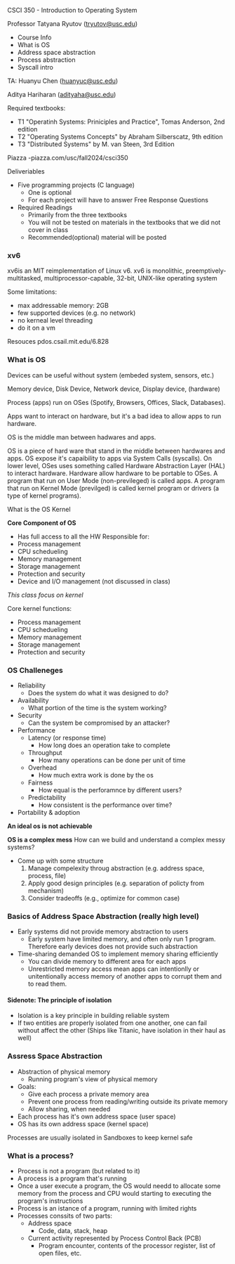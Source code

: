 CSCI 350 - Introduction to Operating System

Professor Tatyana Ryutov (tryutov@usc.edu)

- Course Info
- What is OS
- Address space abstraction
- Process abstraction
- Syscall intro 

TA: Huanyu Chen (huanyuc@usc.edu)

Aditya Hariharan (adityaha@usc.edu)

Required textbooks:
- T1 "Operatinh Systems: Priniciples and Practice", Tomas Anderson, 2nd edition
- T2 "Operating Systems Concepts" by Abraham Silberscatz, 9th edition
- T3 "Distributed Systems" by M. van Steen, 3rd Edition

Piazza
-piazza.com/usc/fall2024/csci350

Deliveriables
- Five programming projects (C language)
    - One is optional
    - For each project will have to answer Free Response Questions
- Required Readings
    - Primarily from the three textbooks
    - You will not be tested on materials in the textbooks that we did not cover in class
    - Recommended(optional) material will be posted

### xv6

xv6is an MIT reimplementation of Linux v6. xv6 is monolithic, preemptively-multitasked, multiprocessor-capable, 32-bit, UNIX-like operating system

Some limitations:
- max addressable memory: 2GB
- few supported devices (e.g. no network)
- no kerneal level threading 
- do it on a vm

Resouces
pdos.csail.mit.edu/6.828

### What is OS

Devices can be useful without system (embeded system, sensors, etc.)

Memory device, Disk Device, Network device, Display device, (hardware)

Process (apps) run on OSes (Spotify, Browsers, Offices, Slack, Databases).

Apps want to interact on hardware, but it's a bad idea to allow apps to run hardware.

OS is the middle man between hadwares and apps. 

OS is a piece of hard ware that stand in the middle between hardwares and apps. OS expose it's capaibility to apps via System Calls (syscalls). On lower level, OSes uses something called Hardware Abstraction Layer (HAL) to interact hardware. Hardware allow hardware to be portable to OSes. A program that run on User Mode (non-previleged) is called apps. A program that run on Kernel Mode (previlged) is called kernel program or drivers (a type of kernel programs).


What is the OS Kernel

**Core Component of OS**
- Has full access to all the HW
Responsible for:
- Process management
- CPU schedueling
- Memory management
- Storage management
- Protection and security
- Device and I/O management (not discussed in class)

*This class focus on kernel*

Core kernel functions:
- Process management
- CPU schedueling
- Memory management
- Storage management
- Protection and security

### OS Challeneges
- Reliability
    - Does the system do what it was designed to do?
- Availability 
    - What portion of the time is the system working?
- Security
    - Can the system be compromised by an attacker?
- Performance
    - Latency (or response time)
        - How long does an operation take to complete
    - Throughput
        - How many operations can be done per unit of time
    - Overhead
        - How much extra work is done by the os
    - Fairness
        - How equal is the perforamnce by different users?
    - Predictability
        - How consistent is the performance over time?
- Portability & adoption

**An ideal os is not achievable**

**OS is a complex mess**
How can we build and understand a complex messy systems?
- Come up with some structure
    1. Manage compelexity throug abstraction (e.g. address space, process, file)
    2. Apply good design principles (e.g. separation of policty from mechanism)
    3. Consider tradeoffs (e.g., optimize for common case)

### Basics of Address Space Abstraction (really high level)
- Early systems did not provide memory abstraction to users
    - Early system have limited memory, and often only run 1 program. Therefore early devices does not provide such abstraction
- Time-sharing demanded OS to implement memory sharing efficiently
    - You can divide memory to different area for each apps
    - Unrestricted memory access mean apps can intentionlly or unitentionally access memory of another apps to corrupt them and to read them.

#### Sidenote: The principle of isolation
- Isolation is a key principle in building reliable system
- If two entities are properly isolated from one another, one can fail without affect the other
(Ships like Titanic, have isolation in their haul as well)

### Assress Space Abstraction
- Abstraction of physical memory
    - Running program's view of physical memory
- Goals:
    - Give each process a private memory area
    - Prevent one process from reading/writing outside its private memory
    - Allow sharing, when needed
- Each process has it's own address space (user space)
- OS has its own address space (kernel space)

Processes are usually isolated in Sandboxes to keep kernel safe

### What is a process?
- Process is not a program (but related to it)
- A process is a program that's running 
- Once a user execute a program, the OS would needd to allocate some memory from the process and CPU would starting to executing the program's instructions
- Process is an istance of a program, running with limited rights
- Processes conssits of two parts:
    - Address space
        - Code, data, stack, heap
    - Current activity represented by Process Control Back (PCB)
        - Program encounter, contents of the processor register, list of open files, etc.
